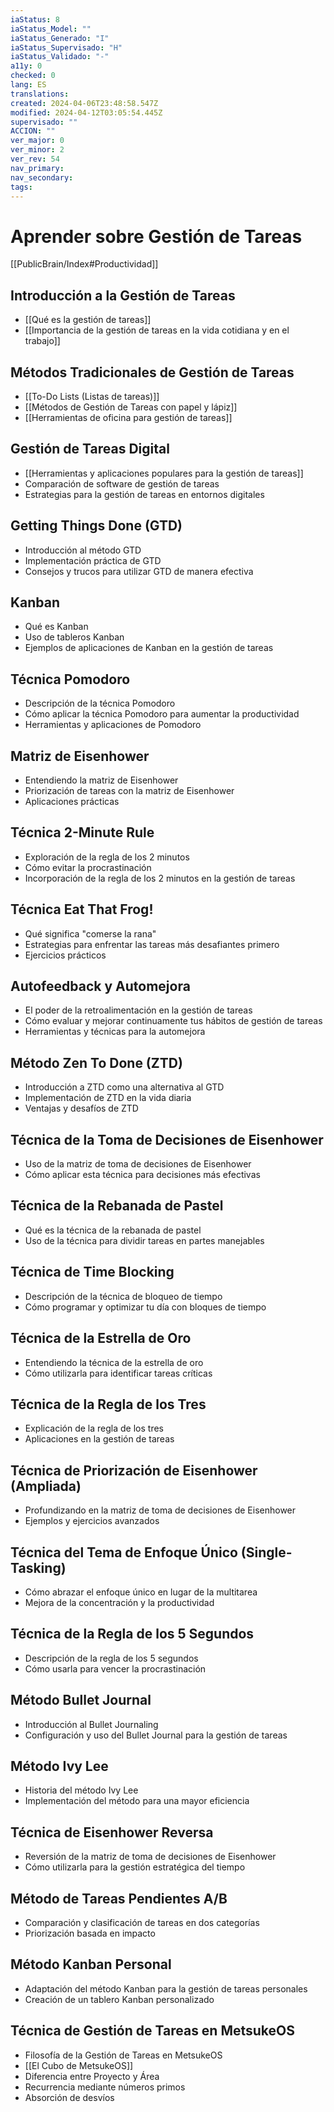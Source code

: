 ```yaml
---
iaStatus: 8
iaStatus_Model: ""
iaStatus_Generado: "I"
iaStatus_Supervisado: "H"
iaStatus_Validado: "-"
a11y: 0
checked: 0
lang: ES
translations: 
created: 2024-04-06T23:48:58.547Z
modified: 2024-04-12T03:05:54.445Z
supervisado: ""
ACCION: ""
ver_major: 0
ver_minor: 2
ver_rev: 54
nav_primary: 
nav_secondary: 
tags:
---
```

# Aprender sobre Gestión de Tareas

[[PublicBrain/Index#Productividad]]

## Introducción a la Gestión de Tareas

- [[Qué es la gestión de tareas]]
- [[Importancia de la gestión de tareas en la vida cotidiana y en el trabajo]]

## Métodos Tradicionales de Gestión de Tareas

- [[To-Do Lists (Listas de tareas)]]
- [[Métodos de Gestión de Tareas con papel y lápiz]]
- [[Herramientas de oficina para gestión de tareas]]

## Gestión de Tareas Digital

- [[Herramientas y aplicaciones populares para la gestión de tareas]]
- Comparación de software de gestión de tareas
- Estrategias para la gestión de tareas en entornos digitales

## Getting Things Done (GTD)

- Introducción al método GTD
- Implementación práctica de GTD
- Consejos y trucos para utilizar GTD de manera efectiva

## Kanban

- Qué es Kanban
- Uso de tableros Kanban
- Ejemplos de aplicaciones de Kanban en la gestión de tareas

## Técnica Pomodoro

- Descripción de la técnica Pomodoro
- Cómo aplicar la técnica Pomodoro para aumentar la productividad
- Herramientas y aplicaciones de Pomodoro

## Matriz de Eisenhower

- Entendiendo la matriz de Eisenhower
- Priorización de tareas con la matriz de Eisenhower
- Aplicaciones prácticas

## Técnica 2-Minute Rule

- Exploración de la regla de los 2 minutos
- Cómo evitar la procrastinación
- Incorporación de la regla de los 2 minutos en la gestión de tareas

## Técnica Eat That Frog!

- Qué significa "comerse la rana"
- Estrategias para enfrentar las tareas más desafiantes primero
- Ejercicios prácticos

## Autofeedback y Automejora

- El poder de la retroalimentación en la gestión de tareas
- Cómo evaluar y mejorar continuamente tus hábitos de gestión de tareas
- Herramientas y técnicas para la automejora

## Método Zen To Done (ZTD)

- Introducción a ZTD como una alternativa al GTD
- Implementación de ZTD en la vida diaria
- Ventajas y desafíos de ZTD

## Técnica de la Toma de Decisiones de Eisenhower

- Uso de la matriz de toma de decisiones de Eisenhower
- Cómo aplicar esta técnica para decisiones más efectivas

## Técnica de la Rebanada de Pastel

- Qué es la técnica de la rebanada de pastel
- Uso de la técnica para dividir tareas en partes manejables

## Técnica de Time Blocking

- Descripción de la técnica de bloqueo de tiempo
- Cómo programar y optimizar tu día con bloques de tiempo

## Técnica de la Estrella de Oro

- Entendiendo la técnica de la estrella de oro
- Cómo utilizarla para identificar tareas críticas

## Técnica de la Regla de los Tres

- Explicación de la regla de los tres
- Aplicaciones en la gestión de tareas

## Técnica de Priorización de Eisenhower (Ampliada)

- Profundizando en la matriz de toma de decisiones de Eisenhower
- Ejemplos y ejercicios avanzados

## Técnica del Tema de Enfoque Único (Single-Tasking)

- Cómo abrazar el enfoque único en lugar de la multitarea
- Mejora de la concentración y la productividad

## Técnica de la Regla de los 5 Segundos

- Descripción de la regla de los 5 segundos
- Cómo usarla para vencer la procrastinación

## Método Bullet Journal

- Introducción al Bullet Journaling
- Configuración y uso del Bullet Journal para la gestión de tareas

## Método Ivy Lee

- Historia del método Ivy Lee
- Implementación del método para una mayor eficiencia

## Técnica de Eisenhower Reversa

- Reversión de la matriz de toma de decisiones de Eisenhower
- Cómo utilizarla para la gestión estratégica del tiempo

## Método de Tareas Pendientes A/B

- Comparación y clasificación de tareas en dos categorías
- Priorización basada en impacto

## Método Kanban Personal

- Adaptación del método Kanban para la gestión de tareas personales
- Creación de un tablero Kanban personalizado

## Técnica de Gestión de Tareas en MetsukeOS

- Filosofía de la Gestión de Tareas en MetsukeOS
- [[El Cubo de MetsukeOS]]
- Diferencia entre Proyecto y Área
- Recurrencia mediante números primos
- Absorción de desvíos
